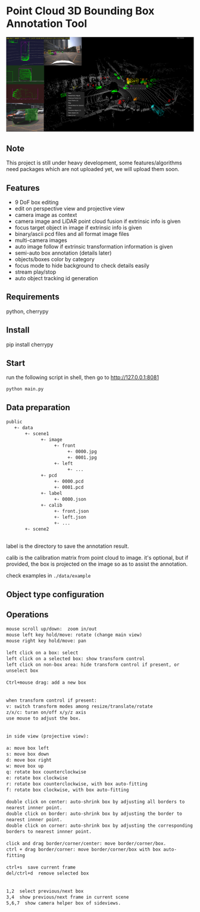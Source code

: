 # Point Cloud 3D Bounding Box Annotation Tool
![screenshot](./doc/pcd_label.png)

## Note
This project is still under heavy development, some features/algorithms need packages which are not uploaded yet, we will upload them soon.

## Features

- 9 DoF box editing
- edit on perspective view and projective view
- camera image as context
- camera image and LiDAR point cloud fusion if extrinsic info is given
- focus target object in image if extrinsic info is given
- binary/ascii pcd files and all format image files
- multi-camera images
- auto image follow if extrinsic transformation information is given
- semi-auto box annotation (details later)
- objects/boxes color by category
- focus mode to hide background to check details easily
- stream play/stop
- auto object tracking id generation




## Requirements

python, cherrypy

## Install
pip install cherrypy

## Start
run the following script in shell, then go to http://127.0.0.1:8081
```
python main.py
```

## Data preparation

````
public
   +- data
       +- scene1
             +- image
                  +- front
                       +- 0000.jpg
                       +- 0001.jpg
                  +- left
                       +- ...
             +- pcd
                  +- 0000.pcd
                  +- 0001.pcd
             +- label
                  +- 0000.json
             +- calib
                  +- front.json
                  +- left.json
                  +- ...
       +- scene2
             
````

label is the directory to save the annotation result.

calib is the calibration matrix from point cloud to image. it's optional, but if provided, the box is projected on the image so as to assist the annotation.

check examples in `./data/example`

## Object type configuration



## Operations

```
mouse scroll up/down:  zoom in/out
mouse left key hold/move: rotate (change main view)
mouse right key hold/move: pan

left click on a box: select
left click on a selected box: show transform control
left click on non-box area: hide transform control if present, or unselect box

Ctrl+mouse drag: add a new box


when transform control if present:
v: switch transform modes among resize/translate/rotate
z/x/c: turan on/off x/y/z axis
use mouse to adjust the box.


in side view (projective view):

a: move box left
s: move box down
d: move box right
w: move box up
q: rotate box counterclockwise
e: rotate box clockwise
r: rotate box counterclockwise, with box auto-fitting
f: rotate box clockwise, with box auto-fitting

double click on center: auto-shrink box by adjusting all borders to nearest innner point.
double click on border: auto-shrink box by adjusting the border to nearest innner point.
double click on corner: auto-shrink box by adjusting the corresponding borders to nearest innner point.

click and drag border/corner/center: move border/corner/box.
ctrl + drag border/corner: move border/corner/box with box auto-fitting

ctrl+s  save current frame
del/ctrl+d  remove selected box


1,2  select previous/next box
3,4  show previous/next frame in current scene
5,6,7  show camera helper box of sideviews.

```
